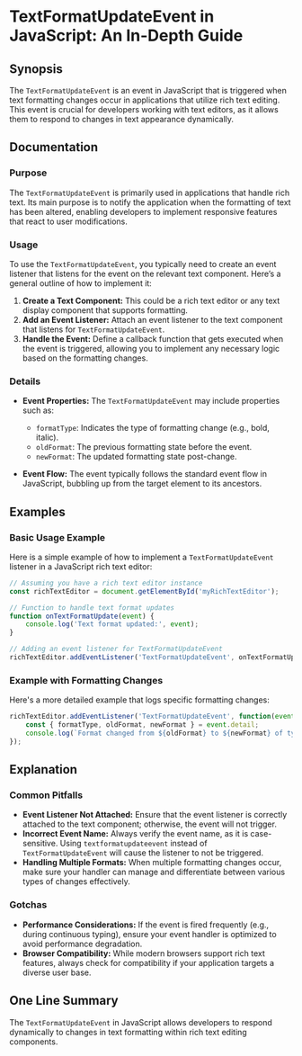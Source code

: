 <!--
Meta Description: # TextFormatUpdateEvent in JavaScript: An In-Depth Guide ## Synopsis The `TextFormatUpdateEvent` is an event in JavaScript that is triggered when text...
Meta Keywords: event, text, textformatupdateevent, formatting, changes
-->

# TextFormatUpdateEvent in JavaScript: An In-Depth Guide

## Synopsis
The `TextFormatUpdateEvent` is an event in JavaScript that is triggered when text formatting changes occur in applications that utilize rich text editing. This event is crucial for developers working with text editors, as it allows them to respond to changes in text appearance dynamically.

## Documentation

### Purpose
The `TextFormatUpdateEvent` is primarily used in applications that handle rich text. Its main purpose is to notify the application when the formatting of text has been altered, enabling developers to implement responsive features that react to user modifications.

### Usage
To use the `TextFormatUpdateEvent`, you typically need to create an event listener that listens for the event on the relevant text component. Here’s a general outline of how to implement it:

1. **Create a Text Component:** This could be a rich text editor or any text display component that supports formatting.
2. **Add an Event Listener:** Attach an event listener to the text component that listens for `TextFormatUpdateEvent`.
3. **Handle the Event:** Define a callback function that gets executed when the event is triggered, allowing you to implement any necessary logic based on the formatting changes.

### Details
- **Event Properties:** The `TextFormatUpdateEvent` may include properties such as:
  - `formatType`: Indicates the type of formatting change (e.g., bold, italic).
  - `oldFormat`: The previous formatting state before the event.
  - `newFormat`: The updated formatting state post-change.

- **Event Flow:** The event typically follows the standard event flow in JavaScript, bubbling up from the target element to its ancestors.

## Examples

### Basic Usage Example
Here is a simple example of how to implement a `TextFormatUpdateEvent` listener in a JavaScript rich text editor:

```javascript
// Assuming you have a rich text editor instance
const richTextEditor = document.getElementById('myRichTextEditor');

// Function to handle text format updates
function onTextFormatUpdate(event) {
    console.log('Text format updated:', event);
}

// Adding an event listener for TextFormatUpdateEvent
richTextEditor.addEventListener('TextFormatUpdateEvent', onTextFormatUpdate);
```

### Example with Formatting Changes
Here's a more detailed example that logs specific formatting changes:

```javascript
richTextEditor.addEventListener('TextFormatUpdateEvent', function(event) {
    const { formatType, oldFormat, newFormat } = event.detail;
    console.log(`Format changed from ${oldFormat} to ${newFormat} of type ${formatType}`);
});
```

## Explanation

### Common Pitfalls
- **Event Listener Not Attached:** Ensure that the event listener is correctly attached to the text component; otherwise, the event will not trigger.
- **Incorrect Event Name:** Always verify the event name, as it is case-sensitive. Using `textformatupdateevent` instead of `TextFormatUpdateEvent` will cause the listener to not be triggered.
- **Handling Multiple Formats:** When multiple formatting changes occur, make sure your handler can manage and differentiate between various types of changes effectively.

### Gotchas
- **Performance Considerations:** If the event is fired frequently (e.g., during continuous typing), ensure your event handler is optimized to avoid performance degradation.
- **Browser Compatibility:** While modern browsers support rich text features, always check for compatibility if your application targets a diverse user base.

## One Line Summary
The `TextFormatUpdateEvent` in JavaScript allows developers to respond dynamically to changes in text formatting within rich text editing components.